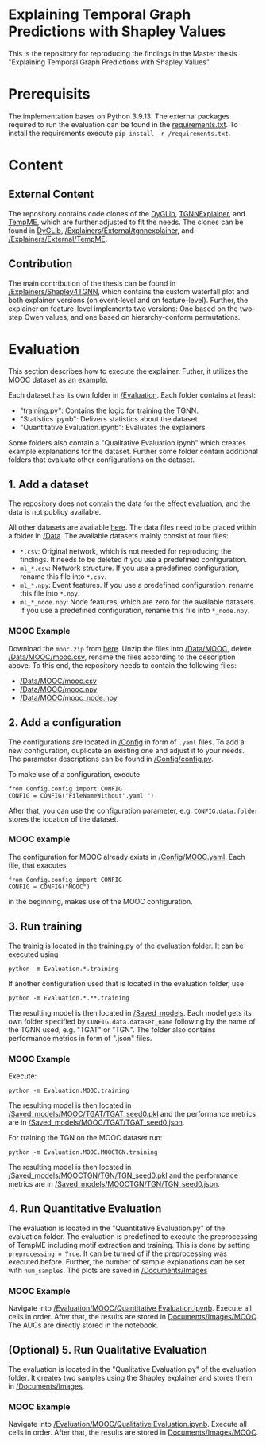 # Explaining Temporal Graph Predictions with Shapley Values

This is the repository for reproducing the findings in the Master thesis "Explaining Temporal Graph Predictions with Shapley Values". 

# Prerequisits

The implementation bases on Python 3.9.13. The external packages required to run the evaluation can be found in the [requirements.txt](/requirements.txt). To install the requirements execute `pip install -r /requirements.txt`. 

# Content

## External Content

The repository contains code clones of the [DyGLib](https://github.com/yule-BUAA/DyGLib), [TGNNExplainer](https://github.com/cisaic/tgnnexplainer), and [TempME](https://github.com/Graph-and-Geometric-Learning/TempME), which are further adjusted to fit the needs. The clones can be found in [DyGLib](/DyGLib), [/Explainers/External/tgnnexplainer](/Explainers/External/tgnnexplainer), and [/Explainers/External/TempME](/Explainers/External/TempME).

## Contribution

The main contribution of the thesis can be found in [/Explainers/Shapley4TGNN](/Explainers/Shapley4TGNN), which contains the custom waterfall plot and both explainer versions (on event-level and on feature-level). Further, the explainer on feature-level implements two versions: One based on the two-step Owen values, and one based on hierarchy-conform permutations. 

# Evaluation

This section describes how to execute the explainer. Futher, it utilizes the MOOC dataset as an example.

Each dataset has its own folder in [/Evaluation](/Evaluation). Each folder contains at least:

- "training.py": Contains the logic for training the TGNN.
- "Statistics.ipynb": Delivers statistics about the dataset 
- "Quantitative Evaluation.ipynb": Evaluates the explainers

Some folders also contain a "Qualitative Evaluation.ipynb" which creates example explanations for the dataset. Further some folder contain additional folders that evaluate other configurations on the dataset. 

## 1. Add a dataset

The repository does not contain the data for the effect evaluation, and the data is not publicy available. 

All other datasets are available [here](https://zenodo.org/records/7213796#.Y1cO6y8r30o). The data files need to be placed within a folder in [/Data](/Data). The available datasets mainly consist of four files: 

- `*.csv`: Original network, which is not needed for reproducing the findings. It needs to be deleted if you use a predefined configuration. 
- `ml_*.csv`: Network structure. If you use a predefined configuration, rename this file into `*.csv`. 
-  `ml_*.npy`: Event features. If you use a predefined configuration, rename this file into `*.npy`. 
- `ml_*_node.npy`: Node features, which are zero for the available datasets. If you use a predefined configuration, rename this file into `*_node.npy`.

### MOOC Example

Download the `mooc.zip` from [here](https://zenodo.org/records/7213796#.Y1cO6y8r30o). Unzip the files into [/Data/MOOC](/Data/MOOC), delete [/Data/MOOC/mooc.csv](/Data/MOOC/mooc.csv), rename the files according to the description above. To this end, the repository needs to contain the following files:
- [/Data/MOOC/mooc.csv](/Data/MOOC/mooc.csv)
- [/Data/MOOC/mooc.npy](/Data/MOOC/mooc.npy)
- [/Data/MOOC/mooc_node.npy](/Data/MOOC/mooc_node.npy)

## 2. Add a configuration

The configurations are located in [/Config](/Config) in form of `.yaml` files. To add a new configuration, duplicate an existing one and adjust it to your needs. The parameter descriptions can be found in [/Config/config.py](/Config/config.py). 

To make use of a configuration, execute 

```
from Config.config import CONFIG
CONFIG = CONFIG("FileNameWithout'.yaml'")
```

After that, you can use the configuration parameter, e.g. `CONFIG.data.folder` stores the location of the dataset. 

### MOOC example

The configuration for MOOC already exists in [/Config/MOOC.yaml](Config/MOOC.yaml). Each file, that exacutes

```
from Config.config import CONFIG
CONFIG = CONFIG("MOOC")
```

in the beginning, makes use of the MOOC configuration. 

## 3. Run training

The trainig is located in the training.py of the evaluation folder. It can be executed using 

```
python -m Evaluation.*.training
```

If another configuration used that is located in the evaluation folder, use 

```
python -m Evaluation.*.**.training
```

The resulting model is then located in [/Saved_models](/Saved_models). Each model gets its own folder specified by `CONFIG.data.dataset_name` following by the name of the TGNN used, e.g. "TGAT" or "TGN". The folder also contains performance metrics in form of ".json" files. 

### MOOC Example

Execute: 

```
python -m Evaluation.MOOC.training
```

The resulting model is then located in [/Saved_models/MOOC/TGAT/TGAT_seed0.pkl](/Saved_models/MOOC/TGAT/TGAT_seed0.pkl) and the performance metrics are in [/Saved_models/MOOC/TGAT/TGAT_seed0.json](/Saved_models/MOOC/TGAT/TGAT_seed0.json). 

For training the TGN on the MOOC dataset run:

```
python -m Evaluation.MOOC.MOOCTGN.training
```

The resulting model is then located in [/Saved_models/MOOCTGN/TGN/TGN_seed0.pkl](/Saved_models/MOOCTGN/TGN/TGN_seed0.pkl) and the performance metrics are in [/Saved_models/MOOCTGN/TGN/TGN_seed0.json](/Saved_models/MOOCTGN/TGN/TGN_seed0.json). 

## 4. Run Quantitative Evaluation

The evaluation is located in the "Quantitative Evaluation.py" of the evaluation folder. The evaluation is predefined to execute the preprocessing of TempME including motif extraction and training. This is done by setting `preprocessing = True`. It can be turned of if the preprocessing was executed before. Further, the number of sample explanations can be set with `num_samples`. The plots are saved in [/Documents/Images](/Documents/Images)

### MOOC Example

Navigate into [/Evaluation/MOOC/Quantitative Evaluation.ipynb](/Evaluation/MOOC/Quantitative%20Evaluation.ipynb). Execute all cells in order. After that, the results are stored in [Documents/Images/MOOC](Documents/Images/MOOC). The AUCs are directly stored in the notebook. 

## (Optional) 5. Run Qualitative Evaluation

The evaluation is located in the "Qualitative Evaluation.py" of the evaluation folder. It creates two samples using the Shapley explainer and stores them in [/Documents/Images](/Documents/Images).

### MOOC Example

Navigate into [/Evaluation/MOOC/Qualitative Evaluation.ipynb](/Evaluation/MOOC/Qualitative%20Evaluation.ipynb). Execute all cells in order. After that, the results are stored in [Documents/Images/MOOC](Documents/Images/MOOC).



